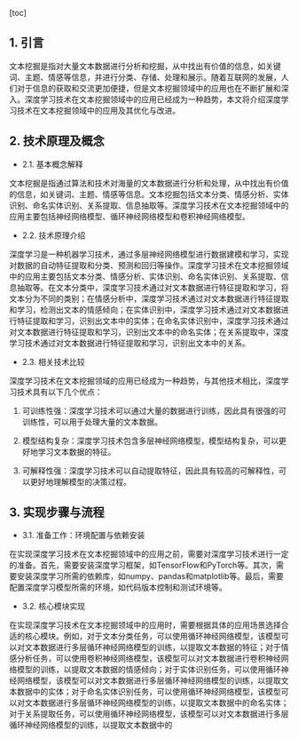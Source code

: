 
[toc]                    
                
                
## 1. 引言

文本挖掘是指对大量文本数据进行分析和挖掘，从中找出有价值的信息，如关键词、主题、情感等信息，并进行分类、存储、处理和展示。随着互联网的发展，人们对于信息的获取和交流更加便捷，但是文本挖掘领域中的应用也在不断扩展和深入。深度学习技术在文本挖掘领域中的应用已经成为一种趋势，本文将介绍深度学习技术在文本挖掘领域中的应用及其优化与改进。

## 2. 技术原理及概念

- 2.1. 基本概念解释

文本挖掘是指通过算法和技术对海量的文本数据进行分析和处理，从中找出有价值的信息，如关键词、主题、情感等信息。文本挖掘包括文本分类、情感分析、实体识别、命名实体识别、关系提取、信息抽取等。深度学习技术在文本挖掘领域中的应用主要包括神经网络模型、循环神经网络模型和卷积神经网络模型。

- 2.2. 技术原理介绍

深度学习是一种机器学习技术，通过多层神经网络模型进行数据建模和学习，实现对数据的自动特征提取和分类、预测和回归等操作。深度学习技术在文本挖掘领域中的应用主要包括文本分类、情感分析、实体识别、命名实体识别、关系提取、信息抽取等。在文本分类中，深度学习技术通过对文本数据进行特征提取和学习，将文本分为不同的类别；在情感分析中，深度学习技术通过对文本数据进行特征提取和学习，检测出文本的情感倾向；在实体识别中，深度学习技术通过对文本数据进行特征提取和学习，识别出文本中的实体；在命名实体识别中，深度学习技术通过对文本数据进行特征提取和学习，识别出文本中的命名实体；在关系提取中，深度学习技术通过对文本数据进行特征提取和学习，识别出文本中的关系。

- 2.3. 相关技术比较

深度学习技术在文本挖掘领域的应用已经成为一种趋势，与其他技术相比，深度学习技术具有以下几个优点：

1. 可训练性强：深度学习技术可以通过大量的数据进行训练，因此具有很强的可训练性，可以用于处理大量的文本数据。

2. 模型结构复杂：深度学习技术包含多层神经网络模型，模型结构复杂，可以更好地学习文本数据的特征。

3. 可解释性强：深度学习技术可以自动提取特征，因此具有较高的可解释性，可以更好地理解模型的决策过程。

## 3. 实现步骤与流程

- 3.1. 准备工作：环境配置与依赖安装

在实现深度学习技术在文本挖掘领域中的应用之前，需要对深度学习技术进行一定的准备。首先，需要安装深度学习框架，如TensorFlow和PyTorch等。其次，需要安装深度学习所需的依赖库，如numpy、pandas和matplotlib等。最后，需要配置深度学习模型所需的环境，如代码版本控制和测试环境等。

- 3.2. 核心模块实现

在实现深度学习技术在文本挖掘领域中的应用时，需要根据具体的应用场景选择合适的核心模块。例如，对于文本分类任务，可以使用循环神经网络模型，该模型可以对文本数据进行多层循环神经网络模型的训练，以提取文本数据的特征；对于情感分析任务，可以使用卷积神经网络模型，该模型可以对文本数据进行卷积神经网络模型的训练，以提取文本数据的情感倾向；对于实体识别任务，可以使用循环神经网络模型，该模型可以对文本数据进行多层循环神经网络模型的训练，以提取文本数据中的实体；对于命名实体识别任务，可以使用循环神经网络模型，该模型可以对文本数据进行多层循环神经网络模型的训练，以提取文本数据中的命名实体；对于关系提取任务，可以使用循环神经网络模型，该模型可以对文本数据进行多层循环神经网络模型的训练，以提取文本数据中的

